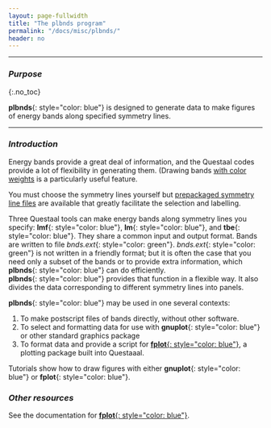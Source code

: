 ```yaml
---
layout: page-fullwidth
title: "The plbnds program"
permalink: "/docs/misc/plbnds/"
header: no
---
```

_____________________________________________________________


### _Purpose_
{:.no_toc}

**plbnds**{: style="color: blue"} is designed to generate data to make
figures of energy bands along specified symmetry lines.

_____________________________________________________________

### _Introduction_

Energy bands provide a great deal of information, and the Questaal codes provide a lot of flexibility in generating
them.  (Drawing bands [with color weights](xx) is a particularly useful feature.

You must choose the symmetry lines yourself but [prepackaged symmetry line
files](https://lordcephei.github.io/docs/input/symfile/) are available that greatly facilitate the selection and labelling.

Three Questaal tools can make energy bands along symmetry lines you specify: **lmf**{: style="color: blue"}, **lm**{:
style="color: blue"}, and **tbe**{: style="color: blue"}. They share a common input and output format.  Bands are
written to file _bnds.ext_{: style="color: green"}.  _bnds.ext_{: style="color: green"} is not written in a friendly
format; but it is often the case that you need only a subset of the bands or to provide extra information, 
which **plbnds**{: style="color: blue"} can do efficiently.  
**plbnds**{: style="color: blue"} provides that function in a flexible way.
It also divides the data corresponding to different symmetry lines into panels.

**plbnds**{: style="color: blue"} may be used in one several contexts:

1. To make postscript files of bands directly, without other software.
2. To select and formatting data for use with **gnuplot**{: style="color: blue"} or other standard graphics package
3. To format data and provide a script for [**fplot**{: style="color: blue"}](fplot/), a plotting package built into Questaaal.

Tutorials show how to draw figures with either **gnuplot**{: style="color: blue"} or **fplot**{: style="color: blue"}.

### _Other resources_

See the documentation for [**fplot**{: style="color: blue"}](/fplot/).

